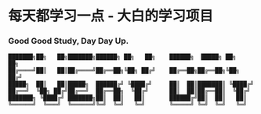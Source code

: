 # 每天都学习一点 - 大白的学习项目
### Good Good Study, Day Day Up.
```
███████╗██╗   ██╗███████╗██████╗ ██╗   ██╗    ██████╗  █████╗ ██╗   ██╗
██╔════╝██║   ██║██╔════╝██╔══██╗╚██╗ ██╔╝    ██╔══██╗██╔══██╗╚██╗ ██╔╝
█████╗  ██║   ██║█████╗  ██████╔╝ ╚████╔╝     ██║  ██║███████║ ╚████╔╝ 
██╔══╝  ╚██╗ ██╔╝██╔══╝  ██╔══██╗  ╚██╔╝      ██║  ██║██╔══██║  ╚██╔╝  
███████╗ ╚████╔╝ ███████╗██║  ██║   ██║       ██████╔╝██║  ██║   ██║   
╚══════╝  ╚═══╝  ╚══════╝╚═╝  ╚═╝   ╚═╝       ╚═════╝ ╚═╝  ╚═╝   ╚═╝   
```
                                                                       
                                                                                           
                                                                                           
                                                                                           
                                                                                                        
                                                                                                        
                                                                                                        

